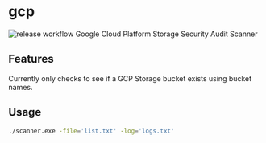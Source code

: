 # gcp
![release workflow](https://github.com/cowsaymoe/gcp/actions/workflows/go.yml/badge.svg)
Google Cloud Platform Storage Security Audit Scanner

## Features
Currently only checks to see if a GCP Storage bucket exists using bucket names.


## Usage
```bash
./scanner.exe -file='list.txt' -log='logs.txt'
```
